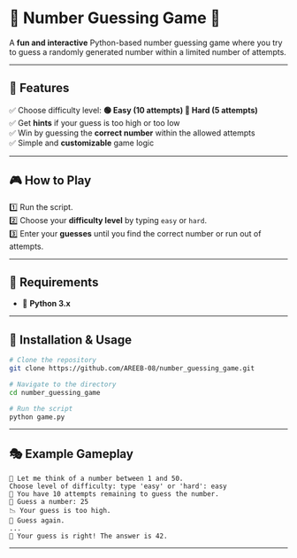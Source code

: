 # 🎯 Number Guessing Game 🎲

A **fun and interactive** Python-based number guessing game where you try to guess a randomly generated number within a limited number of attempts.

---

## 🌟 Features
✅ Choose difficulty level: **🟢 Easy (10 attempts) 🔴 Hard (5 attempts)**  
✅ Get **hints** if your guess is too high or too low  
✅ Win by guessing the **correct number** within the allowed attempts  
✅ Simple and **customizable** game logic  

---

## 🎮 How to Play
1️⃣ Run the script.  
2️⃣ Choose your **difficulty level** by typing `easy` or `hard`.  
3️⃣ Enter your **guesses** until you find the correct number or run out of attempts.  

---

## 🔧 Requirements
- 🐍 **Python 3.x**

---

## 🚀 Installation & Usage
```sh
# Clone the repository
git clone https://github.com/AREEB-08/number_guessing_game.git

# Navigate to the directory
cd number_guessing_game

# Run the script
python game.py
```

---

## 🎭 Example Gameplay
```
🎲 Let me think of a number between 1 and 50.
Choose level of difficulty: type 'easy' or 'hard': easy
🔢 You have 10 attempts remaining to guess the number.
🎯 Guess a number: 25
📉 Your guess is too high.
🔄 Guess again.
...
🎉 Your guess is right! The answer is 42.
```

---

